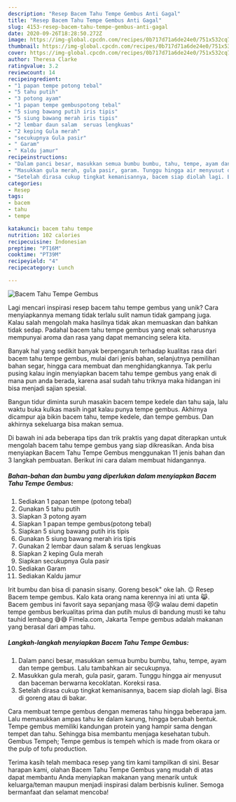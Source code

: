 ```yaml
---
description: "Resep Bacem Tahu Tempe Gembus Anti Gagal"
title: "Resep Bacem Tahu Tempe Gembus Anti Gagal"
slug: 4153-resep-bacem-tahu-tempe-gembus-anti-gagal
date: 2020-09-26T18:28:50.272Z
image: https://img-global.cpcdn.com/recipes/0b717d71a6de24e0/751x532cq70/bacem-tahu-tempe-gembus-foto-resep-utama.jpg
thumbnail: https://img-global.cpcdn.com/recipes/0b717d71a6de24e0/751x532cq70/bacem-tahu-tempe-gembus-foto-resep-utama.jpg
cover: https://img-global.cpcdn.com/recipes/0b717d71a6de24e0/751x532cq70/bacem-tahu-tempe-gembus-foto-resep-utama.jpg
author: Theresa Clarke
ratingvalue: 3.2
reviewcount: 14
recipeingredient:
- "1 papan tempe potong tebal"
- "5 tahu putih"
- "3 potong ayam"
- "1 papan tempe gembuspotong tebal"
- "5 siung bawang putih iris tipis"
- "5 siung bawang merah iris tipis"
- "2 lembar daun salam  seruas lengkuas"
- "2 keping Gula merah"
- "secukupnya Gula pasir"
- " Garam"
- " Kaldu jamur"
recipeinstructions:
- "Dalam panci besar, masukkan semua bumbu bumbu, tahu, tempe, ayam dan tempe gembus. Lalu tambahkan air secukupnya."
- "Masukkan gula merah, gula pasir, garam. Tunggu hingga air menyusut dan baceman berwarna kecoklatan. Koreksi rasa."
- "Setelah dirasa cukup tingkat kemanisannya, bacem siap diolah lagi. Bisa di goreng atau di bakar."
categories:
- Resep
tags:
- bacem
- tahu
- tempe

katakunci: bacem tahu tempe 
nutrition: 102 calories
recipecuisine: Indonesian
preptime: "PT16M"
cooktime: "PT39M"
recipeyield: "4"
recipecategory: Lunch

---
```



![Bacem Tahu Tempe Gembus](https://img-global.cpcdn.com/recipes/0b717d71a6de24e0/751x532cq70/bacem-tahu-tempe-gembus-foto-resep-utama.jpg)

Lagi mencari inspirasi resep bacem tahu tempe gembus yang unik? Cara menyiapkannya memang tidak terlalu sulit namun tidak gampang juga. Kalau salah mengolah maka hasilnya tidak akan memuaskan dan bahkan tidak sedap. Padahal bacem tahu tempe gembus yang enak seharusnya mempunyai aroma dan rasa yang dapat memancing selera kita.

Banyak hal yang sedikit banyak berpengaruh terhadap kualitas rasa dari bacem tahu tempe gembus, mulai dari jenis bahan, selanjutnya pemilihan bahan segar, hingga cara membuat dan menghidangkannya. Tak perlu pusing kalau ingin menyiapkan bacem tahu tempe gembus yang enak di mana pun anda berada, karena asal sudah tahu triknya maka hidangan ini bisa menjadi sajian spesial.

Bangun tidur diminta suruh masakin bacem tempe kedele dan tahu saja, lalu waktu buka kulkas masih ingat kalau punya tempe gembus. Akhirnya dicampur aja bikin bacem tahu, tempe kedele, dan tempe gembus. Dan akhirnya sekeluarga bisa makan semua.


Di bawah ini ada beberapa tips dan trik praktis yang dapat diterapkan untuk mengolah bacem tahu tempe gembus yang siap dikreasikan. Anda bisa menyiapkan Bacem Tahu Tempe Gembus menggunakan 11 jenis bahan dan 3 langkah pembuatan. Berikut ini cara dalam membuat hidangannya.

<!--inarticleads1-->

##### Bahan-bahan dan bumbu yang diperlukan dalam menyiapkan Bacem Tahu Tempe Gembus:

1. Sediakan 1 papan tempe (potong tebal)
1. Gunakan 5 tahu putih
1. Siapkan 3 potong ayam
1. Siapkan 1 papan tempe gembus(potong tebal)
1. Siapkan 5 siung bawang putih iris tipis
1. Gunakan 5 siung bawang merah iris tipis
1. Gunakan 2 lembar daun salam &amp; seruas lengkuas
1. Siapkan 2 keping Gula merah
1. Siapkan secukupnya Gula pasir
1. Sediakan  Garam
1. Sediakan  Kaldu jamur


Irit bumbu dan bisa di panasin sisany. Goreng besok&#34; oke lah. 😉 Resep Bacem tempe gembus. Kalo kata orang nama kerennya ini ati unta 😹. Bacem gembus ini favorit saya sepanjang masa 😻😘 walau demi dapetin tempe gembus berkualitas prima dan putih mulus di bandung musti ke tahu tauhid lembang 😅😅 Fimela.com, Jakarta Tempe gembus adalah makanan yang berasal dari ampas tahu. 

<!--inarticleads2-->

##### Langkah-langkah menyiapkan Bacem Tahu Tempe Gembus:

1. Dalam panci besar, masukkan semua bumbu bumbu, tahu, tempe, ayam dan tempe gembus. Lalu tambahkan air secukupnya.
1. Masukkan gula merah, gula pasir, garam. Tunggu hingga air menyusut dan baceman berwarna kecoklatan. Koreksi rasa.
1. Setelah dirasa cukup tingkat kemanisannya, bacem siap diolah lagi. Bisa di goreng atau di bakar.


Cara membuat tempe gembus dengan memeras tahu hingga beberapa jam. Lalu memasukkan ampas tahu ke dalam karung, hingga berubah bentuk. Tempe gembus memiliki kandungan protein yang hampir sama dengan tempet dan tahu. Sehingga bisa membantu menjaga kesehatan tubuh. Gembus Tempeh; Tempe gembus is tempeh which is made from okara or the pulp of tofu production. 

Terima kasih telah membaca resep yang tim kami tampilkan di sini. Besar harapan kami, olahan Bacem Tahu Tempe Gembus yang mudah di atas dapat membantu Anda menyiapkan makanan yang menarik untuk keluarga/teman maupun menjadi inspirasi dalam berbisnis kuliner. Semoga bermanfaat dan selamat mencoba!
